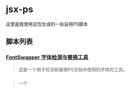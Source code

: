 # jsx-ps
这里是我使用豆包生成的一些自用PS脚本

## 脚本列表

### [FontSwapper 字体检测与替换工具](/PS字体检测/README.md)
> 这是一个用于检测和替换PS文档中使用的字体的工具。

### []()
> 一个